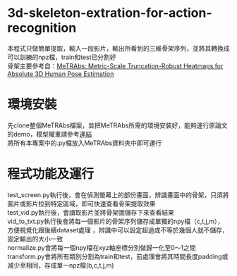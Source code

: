 # 3d-skeleton-extration-for-action-recognition
本程式只做簡單提取，輸入一段影片，輸出所看到的三維骨架序列，並將其轉換成可以訓練的npz檔，train和test已分割好  
骨架主要參考自：[MeTRAbs: Metric-Scale Truncation-Robust Heatmaps for Absolute 3D Human Pose Estimation](https://github.com/isarandi/metrabs?tab=readme-ov-file#metrabs-absolute-3d-human-pose-estimator)  
# 環境安裝
先clone整個MeTRAbs檔案，並把MeTRAbs所需的環境安裝好，能夠運行原論文的demo，模型權重請參考[連結](https://omnomnom.vision.rwth-aachen.de/data/metrabs/)  
將所有本專案中的.py檔放入MeTRAbs資料夾中即可運行
# 程式功能及運行
test_screen.py執行後，會在偵測螢幕上的部份畫面，辨識畫面中的骨架，只須將圖片或影片拉到特定區域，即可快速查看骨架提取效果    
test_vid.py執行後，會讀取影片並將骨架圖儲存下來查看結果  
vid_to_txt.py執行後會將每一個影片的骨架序列儲存成單獨的npy檔（c,t,j,m），方便視覺化跟後續dataset處理 ，辨識中可以設定超過或不等於幾個人就不儲存，固定輸出的大小一致   
normalize.py會將每一個npy檔在xyz軸座標分別做歸一化至0～1之間  
transform.py會將所有類別分割為train和test，前處理會將其時間長度padding或減少至相同，存成單一npz檔(b,c,t,j,m)  
